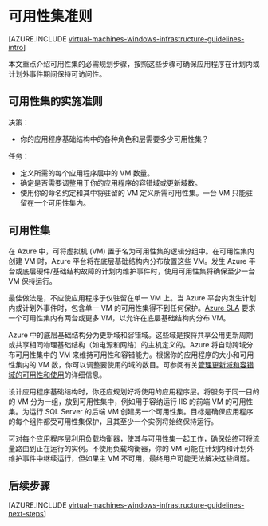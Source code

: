 <properties
	pageTitle="可用性集准则 |Azure"
	description="了解用于在 Azure 基础结构服务中部署可用性集的关键设计和实施准则。"
	documentationCenter=""
	services="virtual-machines-windows"
	authors="iainfoulds"
	manager="timlt"
	editor=""
	tags="azure-resource-manager"/>

<tags
	ms.service="virtual-machines-windows"
	ms.date="09/08/2016"
	wacn.date="10/25/2016"/>

# 可用性集准则

[AZURE.INCLUDE [virtual-machines-windows-infrastructure-guidelines-intro](../../includes/virtual-machines-windows-infrastructure-guidelines-intro.md)]

本文重点介绍可用性集的必需规划步骤，按照这些步骤可确保应用程序在计划内或计划外事件期间保持可访问性。

## 可用性集的实施准则

决策：

- 你的应用程序基础结构中的各种角色和层需要多少可用性集？

任务：

- 定义所需的每个应用程序层中的 VM 数量。
- 确定是否需要调整用于你的应用程序的容错域或更新域数。
- 使用你的命名约定和其中将驻留的 VM 定义所需可用性集。一台 VM 只能驻留在一个可用性集内。

## 可用性集

在 Azure 中，可将虚拟机 (VM) 置于名为可用性集的逻辑分组中。在可用性集内创建 VM 时，Azure 平台将在底层基础结构内分布放置这些 VM。发生 Azure 平台或底层硬件/基础结构故障的计划内维护事件时，使用可用性集将确保至少一台 VM 保持运行。

最佳做法是，不应使应用程序于仅驻留在单一 VM 上。当 Azure 平台内发生计划内或计划外事件时，包含单一 VM 的可用性集得不到任何保护。[Azure SLA](/support/sla/virtual-machines) 要求一个可用性集内有两台或更多 VM，以允许在底层基础结构内分布 VM。

Azure 中的底层基础结构分为更新域和容错域。这些域是按将共享公用更新周期或共享相同物理基础结构（如电源和网络）的主机定义的。Azure 将自动跨域分布可用性集中的 VM 来维持可用性和容错能力。根据你的应用程序的大小和可用性集内的 VM 数，你可以调整要使用的域的数目。可参阅有关[管理更新域和容错域的可用性和使用](/documentation/articles/virtual-machines-windows-manage-availability/)的详细信息。

设计应用程序基础结构时，你还应规划好将使用的应用程序层。将服务于同一目的的 VM 分为一组，放到可用性集中，例如用于容纳运行 IIS 的前端 VM 的可用性集。为运行 SQL Server 的后端 VM 创建另一个可用性集。目标是确保应用程序的每个组件都受可用性集保护，且其至少一个实例将始终保持运行。

可对每个应用程序层利用负载均衡器，使其与可用性集一起工作，确保始终可将流量路由到正在运行的实例。不使用负载均衡器，你的 VM 可能在计划内和计划外维护事件中继续运行，但如果主 VM 不可用，最终用户可能无法解决这些问题。


## <a name="next-steps"></a> 后续步骤
[AZURE.INCLUDE [virtual-machines-windows-infrastructure-guidelines-next-steps](../../includes/virtual-machines-windows-infrastructure-guidelines-next-steps.md)]

<!---HONumber=Mooncake_0801_2016-->